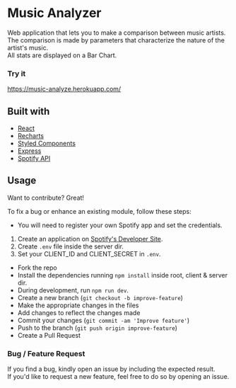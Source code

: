 # Music Analyzer
Web application that lets you to make a comparison between music artists. <br/>
The comparison is made by parameters that characterize the nature of the artist's music. <br/>
All stats are displayed on a Bar Chart.  <br/>


### Try it
https://music-analyze.herokuapp.com/

## Built with 

- [React](https://reactjs.org/)
- [Recharts](https://recharts.org/en-US/)
- [Styled Components](https://styled-components.com/)
- [Express](https://expressjs.com/)
- [Spotify API](https://developer.spotify.com/)

## Usage
Want to contribute? Great!

To fix a bug or enhance an existing module, follow these steps:

- You will need to register your own Spotify app and set the credentials.<br/>
1. Create an application on [Spotify's Developer Site](https://developer.spotify.com/my-applications/).<br/>
2. Create `.env` file inside the server dir.<br/>
3. Set your CLIENT_ID and CLIENT_SECRET in `.env`.<br/>
- Fork the repo
- Install the dependencies running `npm install` inside  root, client & server dir.
- During development, run `npm run dev`.
- Create a new branch (`git checkout -b improve-feature`)
- Make the appropriate changes in the files
- Add changes to reflect the changes made
- Commit your changes (`git commit -am 'Improve feature'`)
- Push to the branch (`git push origin improve-feature`)
- Create a Pull Request 

### Bug / Feature Request

If you find a bug, kindly open an issue by including the expected result.<br/>
If you'd like to request a new feature, feel free to do so by opening an issue.<br/>

